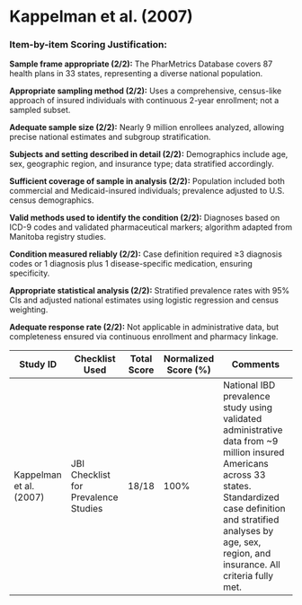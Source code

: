 # Kappelman et al. (2007)

### Item-by-item Scoring Justification:

**Sample frame appropriate (2/2):** The PharMetrics Database covers 87 health plans in 33 states, representing a diverse national population.

**Appropriate sampling method (2/2):** Uses a comprehensive, census-like approach of insured individuals with continuous 2-year enrollment; not a sampled subset.

**Adequate sample size (2/2):** Nearly 9 million enrollees analyzed, allowing precise national estimates and subgroup stratification.

**Subjects and setting described in detail (2/2):** Demographics include age, sex, geographic region, and insurance type; data stratified accordingly.

**Sufficient coverage of sample in analysis (2/2):** Population included both commercial and Medicaid-insured individuals; prevalence adjusted to U.S. census demographics.

**Valid methods used to identify the condition (2/2):** Diagnoses based on ICD-9 codes and validated pharmaceutical markers; algorithm adapted from Manitoba registry studies.

**Condition measured reliably (2/2):** Case definition required ≥3 diagnosis codes or 1 diagnosis plus 1 disease-specific medication, ensuring specificity.

**Appropriate statistical analysis (2/2):** Stratified prevalence rates with 95% CIs and adjusted national estimates using logistic regression and census weighting.

**Adequate response rate (2/2):** Not applicable in administrative data, but completeness ensured via continuous enrollment and pharmacy linkage.

| Study ID | Checklist Used | Total Score | Normalized Score (%) | Comments |
| --- | --- | --- | --- | --- |
| Kappelman et al. (2007) | JBI Checklist for Prevalence Studies | 18/18 | 100% | National IBD prevalence study using validated administrative data from ~9 million insured Americans across 33 states. Standardized case definition and stratified analyses by age, sex, region, and insurance. All criteria fully met. |

